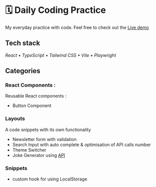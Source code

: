 # 🗓️ Daily Coding Practice

My everyday practice with code.
Feel free to check out the [Live demo](https://szczepanieceryk.github.io/daily-coding/)

## Tech stack

_React • TypeScript • Tailwind CSS • Vite • Playwright_

## Categories

### **React Components** :

Reusable React components :

- Button Component

### **Layouts**

A code snippets with its own functionality

- Newsletter form with validation
- Search Input with auto complete & optimisation of API calls number
- Theme Switcher
- Joke Generator using [API](https://icanhazdadjoke.com/api)

### **Snippets**

- custom hook for using LocalStorage
